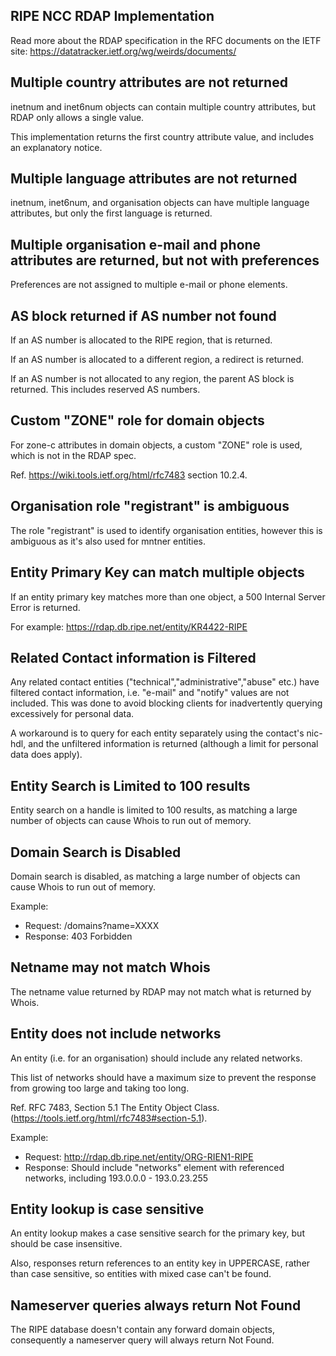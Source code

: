 RIPE NCC RDAP Implementation
-----------------------------
Read more about the RDAP specification in the RFC documents on the IETF site: https://datatracker.ietf.org/wg/weirds/documents/

Multiple country attributes are not returned
--------------------------------------------
inetnum and inet6num objects can contain multiple country attributes, but RDAP only allows a single value.

This implementation returns the first country attribute value, and includes an explanatory notice.

Multiple language attributes are not returned
---------------------------------------------
inetnum, inet6num, and organisation objects can have multiple language attributes, but only the first language is returned.

Multiple organisation e-mail and phone attributes are returned, but not with preferences
----------------------------------------------------------------------------------------
Preferences are not assigned to multiple e-mail or phone elements.

AS block returned if AS number not found
----------------------------------------
If an AS number is allocated to the RIPE region, that is returned.

If an AS number is allocated to a different region, a redirect is returned.

If an AS number is not allocated to any region, the parent AS block is returned. This includes reserved AS numbers.

Custom "ZONE" role for domain objects
-------------------------------------
For zone-c attributes in domain objects, a custom "ZONE" role is used, which is not in the RDAP spec.

Ref. https://wiki.tools.ietf.org/html/rfc7483 section 10.2.4.

Organisation role "registrant" is ambiguous
-------------------------------------------
The role "registrant" is used to identify organisation entities, however this is ambiguous as it's also used for mntner entities.

Entity Primary Key can match multiple objects
---------------------------------------------
If an entity primary key matches more than one object, a 500 Internal Server Error is returned.

For example: https://rdap.db.ripe.net/entity/KR4422-RIPE

Related Contact information is Filtered
---------------------------------------
Any related contact entities ("technical","administrative","abuse" etc.) have filtered contact information, i.e. "e-mail" and "notify" values are not included. This was done to avoid blocking clients for inadvertently querying excessively for personal data.

A workaround is to query for each entity separately using the contact's nic-hdl, and the unfiltered information is returned (although a limit for personal data does apply).

Entity Search is Limited to 100 results
--------------------------
Entity search on a handle is limited to 100 results, as matching a large number of objects can cause Whois to run out of memory.

Domain Search is Disabled
--------------------------
Domain search is disabled, as matching a large number of objects can cause Whois to run out of memory.

Example:
* Request: /domains?name=XXXX
 * Response: 403 Forbidden

Netname may not match Whois
----------------------------
The netname value returned by RDAP may not match what is returned by Whois.

Entity does not include networks
---------------------------------
An entity (i.e. for an organisation) should include any related networks. 

This list of networks should have a maximum size to prevent the response from growing too large and taking too long.

Ref. RFC 7483, Section 5.1 The Entity Object Class. (https://tools.ietf.org/html/rfc7483#section-5.1).

Example:
* Request: http://rdap.db.ripe.net/entity/ORG-RIEN1-RIPE
 * Response: Should include "networks" element with referenced networks, including 193.0.0.0 - 193.0.23.255

Entity lookup is case sensitive
--------------------------------
An entity lookup makes a case sensitive search for the primary key, but should be case insensitive.

Also, responses return references to an entity key in UPPERCASE, rather than case sensitive, so entities with mixed case can't be found.


Nameserver queries always return Not Found
-------------------------------------------
The RIPE database doesn't contain any forward domain objects, consequently a nameserver query will always return Not Found.

